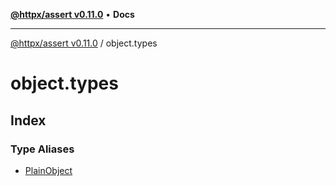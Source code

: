 [**@httpx/assert v0.11.0**](../README.md) • **Docs**

***

[@httpx/assert v0.11.0](../README.md) / object.types

# object.types

## Index

### Type Aliases

- [PlainObject](type-aliases/PlainObject.md)
